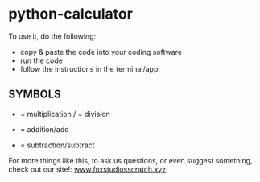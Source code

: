 # python-calculator
To use it, do the following:
- copy & paste the code into your coding software
- run the code
- follow the instructions in the terminal/app!


SYMBOLS
------------
* = multiplication
/ = division
+ = addition/add
- = subtraction/subtract


For more things like this, to ask us questions, or even suggest something, check out our site!: www.foxstudiosscratch.xyz
